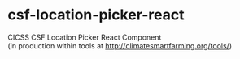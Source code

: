 # csf-location-picker-react
CICSS CSF Location Picker React Component\
(in production within tools at http://climatesmartfarming.org/tools/)
